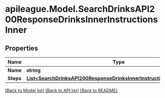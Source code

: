 # apileague.Model.SearchDrinksAPI200ResponseDrinksInnerInstructionsInner

## Properties

Name | Type | Description | Notes
------------ | ------------- | ------------- | -------------
**Name** | **string** |  | [optional] 
**Steps** | [**List&lt;SearchDrinksAPI200ResponseDrinksInnerInstructionsInnerStepsInner&gt;**](SearchDrinksAPI200ResponseDrinksInnerInstructionsInnerStepsInner.md) |  | [optional] 

[[Back to Model list]](../README.md#documentation-for-models) [[Back to API list]](../README.md#documentation-for-api-endpoints) [[Back to README]](../README.md)

